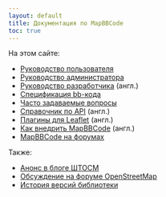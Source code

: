 ```yaml
---
layout: default
title: Документация по MapBBCode
toc: true
---
```


На этом сайте:

* [Руководство пользователя](guide.html)
* [Руководство администратора](admin.html)
* [Руководство разработчика](../tutorial.html) (англ.)
* [Спецификация bb-кода](bbcode.html)
* [Часто задаваемые вопросы](faq.html)
* [Справочник по API](../api.html) (англ.)
* [Плагины для Leaflet](../leaflet.html) (англ.)
* [Как внедрить MapBBCode](../embedding.html) (англ.)
* [MapBBCode на форумах](forums.html)

Также:

* [Анонс в блоге ШТОСМ](http://shtosm.ru/all/karty-dlya-vseh-darom/)
* [Обсуждение на форуме OpenStreetMap](http://forum.openstreetmap.org/viewtopic.php?id=23076)
* [История версий библиотеки](https://github.com/MapBBCode/mapbbcode/blob/master/CHANGELOG.md)

